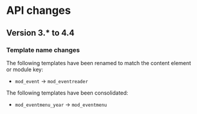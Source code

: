 # API changes

## Version 3.* to 4.4

### Template name changes

The following templates have been renamed to match the content element or
module key:

 * `mod_event` -> `mod_eventreader`

The following templates have been consolidated:

 * `mod_eventmenu_year` -> `mod_eventmenu`
